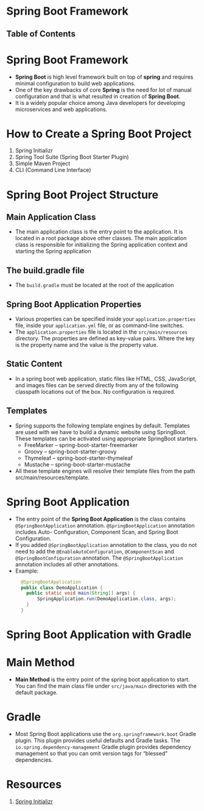 # Spring Boot Framework

## Table of Contents

# Spring Boot Framework

- **Spring Boot** is high level framework built on top of **spring** and requires minimal configuration to build web applications.
- One of the key drawbacks of core **Spring** is the need for lot of manual configuration and that is what resulted in creation of **Spring Boot**.
- It is a widely popular choice among Java developers for developing microservices and web applications.

# How to Create a Spring Boot Project

1. Spring Initializr
2. Spring Tool Suite (Spring Boot Starter Plugin)
3. Simple Maven Project
4. CLI (Command Line Interface)

# Spring Boot Project Structure

## Main Application Class

- The main application class is the entry point to the application. It is located in a root package above other classes. The main application class is responsible for initializing the Spring application context and starting the Spring application

## The build.gradle file

- The `build.gradle` must be located at the root of the application

## Spring Boot Application Properties

- Various properties can be specified inside your `application.properties` file, inside your `application.yml` file, or as command-line switches.
- The `application.properties` file is located in the `src/main/resources` directory. The properties are defined as key-value pairs. Where the key is the property name and the value is the property value.

## Static Content

- In a spring boot web application, static files like HTML, CSS, JavaScript, and images files can be served directly from any of the following classpath locations out of the box. No configuration is required.

## Templates

- Spring supports the following template engines by default. Templates are used with we have to build a dynamic website using SpringBoot. These templates can be activated using appropriate SpringBoot starters.
  - FreeMarker – spring-boot-starter-freemarker
  - Groovy – spring-boot-starter-groovy
  - Thymeleaf – spring-boot-starter-thymeleaf
  - Mustache – spring-boot-starter-mustache
- All these template engines will resolve their template files from the path src/main/resources/template.

# Spring Boot Application

- The entry point of the **Spring Boot Application** is the class contains `@SpringBootApplication` annotation. `@SpringBootApplication` annotation includes Auto- Configuration, Component Scan, and Spring Boot Configuration.
- If you added `@SpringBootApplication` annotation to the class, you do not need to add the `@EnableAutoConfiguration`, `@ComponentScan` and `@SpringBootConfiguration` annotation. The `@SpringBootApplication` annotation includes all other annotations.
- Example:
  ```java
    @SpringBootApplication
    public class DemoApplication {
      public static void main(String[] args) {
          SpringApplication.run(DemoApplication.class, args);
      }
    }
  ```

# Spring Boot Application with Gradle

# Main Method

- **Main Method** is the entry point of the spring boot application to start. You can find the main class file under `src/java/main` directories with the default package.

# Gradle

- Most Spring Boot applications use the `org.springframework.boot` Gradle plugin. This plugin provides useful defaults and Gradle tasks. The `io.spring.dependency-management` Gradle plugin provides dependency management so that you can omit version tags for “blessed” dependencies.

# Resources

1. [Spring Initializr](https://start.spring.io/)
